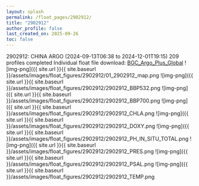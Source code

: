 ```yaml
---
layout: splash
permalink: /float_pages/2902912/
title: "2902912"
author_profile: false
last_created_on: 2025-09-26
toc: false
---
```

 
2902912: CHINA ARGO (2024-09-13T06:38 to 2024-12-01T19:15)
209 profiles completed
Individual float file download: [BGC_Argo_Plus_Global](https://ftp.soest.hawaii.edu/bgc_argo_plus/Individual_Floats/outliers_removed/2902912_Sprof_processed.nc)
![img-png]({{ site.url }}{{ site.baseurl }}/assets/images/float_figures/2902912/01_2902912_map.png
![img-png]({{ site.url }}{{ site.baseurl }}/assets/images/float_figures/2902912/2902912_BBP532.png
![img-png]({{ site.url }}{{ site.baseurl }}/assets/images/float_figures/2902912/2902912_BBP700.png
![img-png]({{ site.url }}{{ site.baseurl }}/assets/images/float_figures/2902912/2902912_CHLA.png
![img-png]({{ site.url }}{{ site.baseurl }}/assets/images/float_figures/2902912/2902912_DOXY.png
![img-png]({{ site.url }}{{ site.baseurl }}/assets/images/float_figures/2902912/2902912_PH_IN_SITU_TOTAL.png
![img-png]({{ site.url }}{{ site.baseurl }}/assets/images/float_figures/2902912/2902912_PRES.png
![img-png]({{ site.url }}{{ site.baseurl }}/assets/images/float_figures/2902912/2902912_PSAL.png
![img-png]({{ site.url }}{{ site.baseurl }}/assets/images/float_figures/2902912/2902912_TEMP.png
